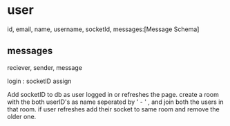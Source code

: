 # user

id, email, name, username, socketId, messages:[Message Schema]

## messages

reciever, sender, message


login : socketID assign

Add socketID to db as user logged in or refreshes the page.
create a room with the both userID's as name seperated by ' - ' , and join both the users in that room.
if user refreshes add their socket to same room and remove the older one.
